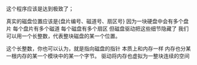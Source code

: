 这个程序应该是达到极致了；

真实的磁盘位置应该是{盘片编号、磁道号、扇区号} 因为一块硬盘中会有多个盘片 每个盘片有多个磁道 每个磁盘有多个扇区 但磁盘驱动把这些细节隐藏了 我们可以用一个长整数，代表整块磁盘的某一个位置。

这个长整数，你也可以认为，就是指向磁盘的指针 本质上和内存一样 内存也分某一根内存的某一个模块中的某一个字节。 驱动将内存也虚拟为一整块连续的空间

